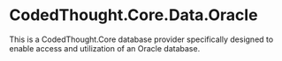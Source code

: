# CodedThought.Core.Data.Oracle
This is a CodedThought.Core database provider specifically designed to enable access and utilization of an Oracle database.
